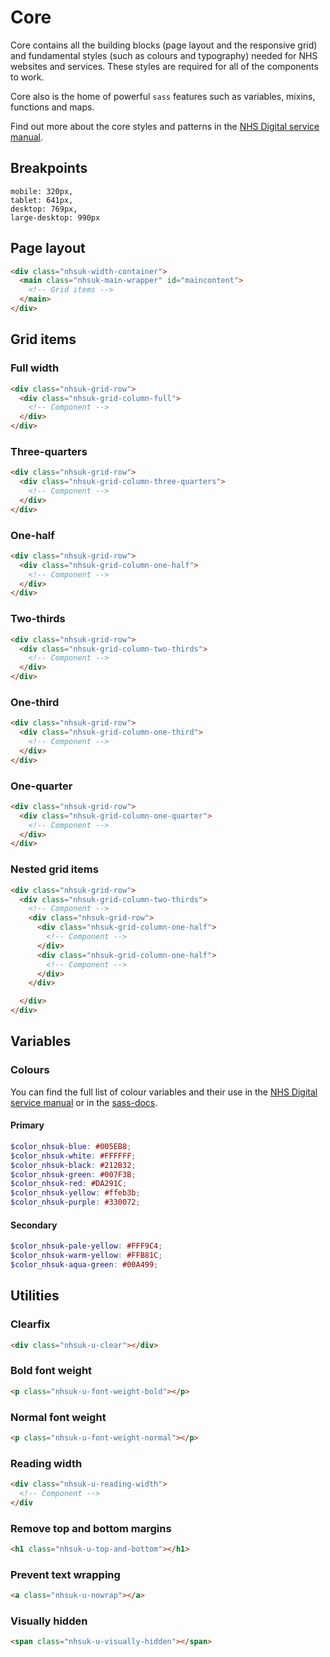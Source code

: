 # Core

Core contains all the building blocks (page layout and the responsive grid) and fundamental styles (such as colours and typography) needed for NHS websites and services. These styles are required for all of the components to work.

Core also is the home of powerful `sass` features such as variables, mixins, functions and maps.

Find out more about the core styles and patterns in the [NHS Digital service manual](https://beta.nhs.uk/service-manual/).

## Breakpoints

```
mobile: 320px,
tablet: 641px,
desktop: 769px,
large-desktop: 990px
```

## Page layout

```html
<div class="nhsuk-width-container">
  <main class="nhsuk-main-wrapper" id="maincontent">
    <!-- Grid items -->
  </main>
</div>
```

## Grid items

### Full width

```html
<div class="nhsuk-grid-row">
  <div class="nhsuk-grid-column-full">
    <!-- Component -->
  </div>
</div>
```

### Three-quarters

```html
<div class="nhsuk-grid-row">
  <div class="nhsuk-grid-column-three-quarters">
    <!-- Component -->
  </div>
</div>
```

### One-half

```html
<div class="nhsuk-grid-row">
  <div class="nhsuk-grid-column-one-half">
    <!-- Component -->
  </div>
</div>
```

### Two-thirds

```html
<div class="nhsuk-grid-row">
  <div class="nhsuk-grid-column-two-thirds">
    <!-- Component -->
  </div>
</div>
```

### One-third

```html
<div class="nhsuk-grid-row">
  <div class="nhsuk-grid-column-one-third">
    <!-- Component -->
  </div>
</div>
```

### One-quarter

```html
<div class="nhsuk-grid-row">
  <div class="nhsuk-grid-column-one-quarter">
    <!-- Component -->
  </div>
</div>
```

### Nested grid items

```html
<div class="nhsuk-grid-row">
  <div class="nhsuk-grid-column-two-thirds">
    <!-- Component -->
    <div class="nhsuk-grid-row">
      <div class="nhsuk-grid-column-one-half">
        <!-- Component -->
      </div>
      <div class="nhsuk-grid-column-one-half">
        <!-- Component -->
      </div>
    </div>

  </div>
</div>
```

## Variables

### Colours

You can find the full list of colour variables and their use in the [NHS Digital service manual](https://beta.nhs.uk/service-manual/) or in the [sass-docs]().

#### Primary

```scss
$color_nhsuk-blue: #005EB8;
$color_nhsuk-white: #FFFFFF;
$color_nhsuk-black: #212B32;
$color_nhsuk-green: #007F3B;
$color_nhsuk-red: #DA291C;
$color_nhsuk-yellow: #ffeb3b;
$color_nhsuk-purple: #330072;
```

#### Secondary

```scss
$color_nhsuk-pale-yellow: #FFF9C4;
$color_nhsuk-warm-yellow: #FFB81C;
$color_nhsuk-aqua-green: #00A499;
```

## Utilities

### Clearfix

```html
<div class="nhsuk-u-clear"></div>
```

### Bold font weight

```html
<p class="nhsuk-u-font-weight-bold"></p>
```

### Normal font weight

```html
<p class="nhsuk-u-font-weight-normal"></p>
```

### Reading width

```html
<div class="nhsuk-u-reading-width">
  <!-- Component -->
</div
```

### Remove top and bottom margins

```html
<h1 class="nhsuk-u-top-and-bottom"></h1>
```

### Prevent text wrapping

```html
<a class="nhsuk-u-nowrap"></a>
```

### Visually hidden

```html
<span class="nhsuk-u-visually-hidden"></span>
```
